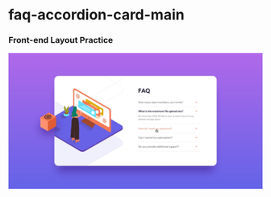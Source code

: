 # faq-accordion-card-main
### Front-end Layout Practice

![image](./origin/design/active-states.jpg)